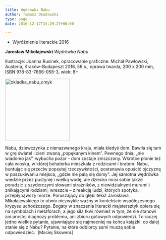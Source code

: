 ```yaml
---
title: Wędrówka Nabu
author: Tomasz Osadowski
type: page
date: 2016-12-17T15:29:27+00:00

---
```

  * Wyróżnienie literackie 2016

**Jarosław Mikołajewski** _Wędrówka Nabu_

Ilustracje: Joanna Rusinek, opracowanie graficzne: Michał Pawłowski, Austeria, Kraków–Budapeszt 2016, 56 s., oprawa twarda, 200 x 200 mm, ISBN 978-83-7866-058-3, wiek: 8+

<img class="alignnone size-medium wp-image-3775" src="http://www.ibby.pl/wp-content/uploads/2016/12/okladka_Nabu_CMYK-208x200.jpg" alt="okladka_nabu_cmyk" width="208" height="200" srcset="http://www.ibby.pl/wp-content/uploads/2016/12/okladka_Nabu_CMYK-208x200.jpg 208w, http://www.ibby.pl/wp-content/uploads/2016/12/okladka_Nabu_CMYK-104x100.jpg 104w, http://www.ibby.pl/wp-content/uploads/2016/12/okladka_Nabu_CMYK.jpg 251w" sizes="(max-width: 208px) 100vw, 208px" />

Nabu, dziewczynka z nienazwanego kraju, miała kiedyś dom. Bawiła się tam w grę świateł i cieni zwaną „popękanym kinem”. Pewnego dnia, „nie wiadomo jak”, wybucha pożar – dom zostaje zniszczony. Wkrótce płonie też cała wioska, w której bohaterka mieszkała z rodzicami i bratem. Nabu, buntując się przeciw popsutej rzeczywistości, postanawia opuścić ojczyznę w poszukiwaniu miejsca, „gdzie nie palą się domy”. Jej samotna wędrówka wiedzie przez pustynię i wielką wodę, ale dziecko musi sobie także poradzić z szyderczymi słowami strażników, z niewidzialnymi murami i znikającymi łodziami, wreszcie – z reakcją ludzi, których spotyka, przepłynąwszy morze. Poruszający do głębi tekst Jarosława Mikołajewskiego to utwór niezwykle ważny w kontekście współczesnego kryzysu uchodźczego. Bogaty w znaczenia literacki majstersztyk opiera się na symbolach i metaforach, a jego siła tkwi również w tym, że nie stanowi ani prostej diagnozy problemu, ani zbioru gotowych odpowiedzi. To raczej jedno wielkie pytanie, ujawniające się najmocniej na końcu książki: co dalej stanie się z Nabu? Pytanie, na które odbiorcy sami muszą sobie odpowiedzieć.  [Maciej Skowera]